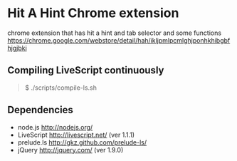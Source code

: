 Hit A Hint Chrome extension
==============

chrome extension that has hit a hint and tab selector and some functions
https://chrome.google.com/webstore/detail/hah/ikljpmlpcmlghjponhkhibgbfhjgjbki

Compiling LiveScript continuously
-------
> $ ./scripts/compile-ls.sh

Dependencies
-------
 * node.js http://nodejs.org/
 * LiveScript http://livescript.net/ (ver 1.1.1)
 * prelude.ls http://gkz.github.com/prelude-ls/
 * jQuery http://jquery.com/ (ver 1.9.0)
